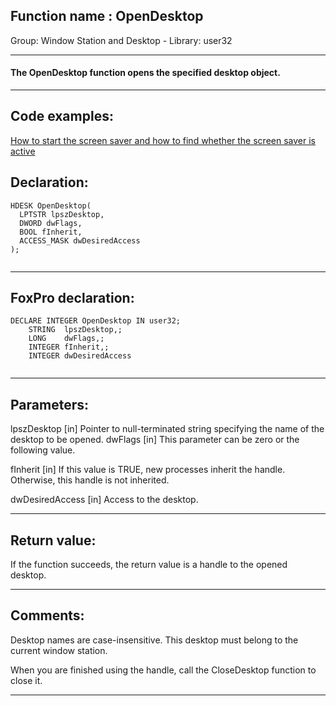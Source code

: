 
## Function name : OpenDesktop
Group: Window Station and Desktop - Library: user32    
***  


#### The OpenDesktop function opens the specified desktop object.
***  


## Code examples:
[How to start the screen saver and how to find whether the screen saver is active](../../samples/sample_196.md)  

## Declaration:
```foxpro  
HDESK OpenDesktop(
  LPTSTR lpszDesktop,
  DWORD dwFlags,
  BOOL fInherit,
  ACCESS_MASK dwDesiredAccess
);
  
```  
***  


## FoxPro declaration:
```foxpro  
DECLARE INTEGER OpenDesktop IN user32;
	STRING  lpszDesktop,;
	LONG    dwFlags,;
	INTEGER fInherit,;
	INTEGER dwDesiredAccess
  
```  
***  


## Parameters:
lpszDesktop 
[in] Pointer to null-terminated string specifying the name of the desktop to be opened. 
dwFlags 
[in] This parameter can be zero or the following value.

fInherit 
[in] If this value is TRUE, new processes inherit the handle. Otherwise, this handle is not inherited. 

dwDesiredAccess 
[in] Access to the desktop.  
***  


## Return value:
If the function succeeds, the return value is a handle to the opened desktop.  
***  


## Comments:
Desktop names are case-insensitive. This desktop must belong to the current window station.  
  
When you are finished using the handle, call the CloseDesktop function to close it.  
  
***  

